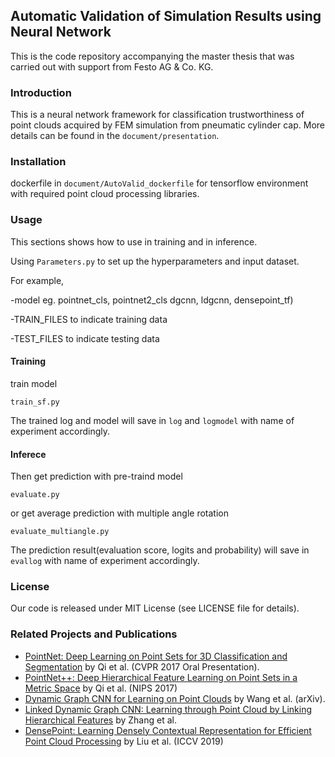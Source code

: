 ## Automatic Validation of Simulation Results using Neural Network
This is the code repository accompanying the master thesis that was carried out with support from Festo AG & Co. KG.

### Introduction
This is a neural network framework for classification trustworthiness of point clouds acquired by FEM simulation from pneumatic cylinder cap.
More details can be found in the `document/presentation`.
   
### Installation 
dockerfile in `document/AutoValid_dockerfile` for tensorflow environment with required point cloud processing libraries.

### Usage
This sections shows how to use in training and in inference. 

Using `Parameters.py` to set up the hyperparameters and input dataset.

For example, 

-model  eg. pointnet_cls, pointnet2_cls dgcnn, ldgcnn, densepoint_tf)

-TRAIN_FILES to indicate training data

-TEST_FILES to indicate testing data

#### Training
train model  

    train_sf.py 
    
The trained log and model will save in `log` and `logmodel` with name of experiment accordingly.
    
#### Inferece
Then get prediction with pre-traind model
    
    evaluate.py  
or get average prediction with multiple angle rotation
     
    evaluate_multiangle.py 
    
The prediction result(evaluation score, logits and probability) will save in `evallog` with name of experiment accordingly.

### License
Our code is released under MIT License (see LICENSE file for details).

### Related Projects and Publications
* <a href="http://stanford.edu/~rqi/pointnet" target="_blank">PointNet: Deep Learning on Point Sets for 3D Classification and Segmentation</a> by Qi et al. (CVPR 2017 Oral Presentation). 
* <a href="http://stanford.edu/~rqi/pointnet2/" target="_blank">PointNet++: Deep Hierarchical Feature Learning on Point Sets in a Metric Space</a> by Qi et al. (NIPS 2017) 
* <a href="https://arxiv.org/abs/1801.07829" target="_blank">Dynamic Graph CNN for Learning on Point Clouds</a> by Wang et al. (arXiv). 
* <a href="https://arxiv.org/abs/1904.10014" target="_blank">Linked Dynamic Graph CNN: Learning through Point Cloud by Linking Hierarchical Features</a> by Zhang et al. 
* <a href="https://arxiv.org/abs/1909.03669" target="_blank">DensePoint: Learning Densely Contextual Representation for Efficient Point Cloud Processing</a> by Liu et al. (ICCV 2019)